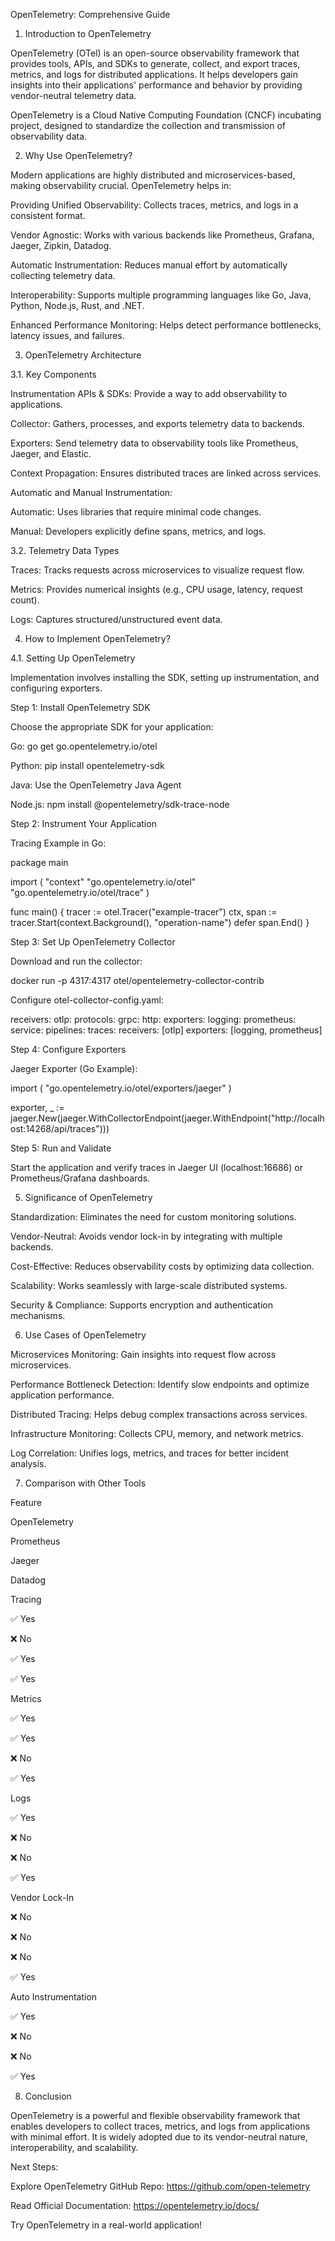 OpenTelemetry: Comprehensive Guide

1. Introduction to OpenTelemetry

OpenTelemetry (OTel) is an open-source observability framework that provides tools, APIs, and SDKs to generate, collect, and export traces, metrics, and logs for distributed applications. It helps developers gain insights into their applications' performance and behavior by providing vendor-neutral telemetry data.

OpenTelemetry is a Cloud Native Computing Foundation (CNCF) incubating project, designed to standardize the collection and transmission of observability data.

2. Why Use OpenTelemetry?

Modern applications are highly distributed and microservices-based, making observability crucial. OpenTelemetry helps in:

Providing Unified Observability: Collects traces, metrics, and logs in a consistent format.

Vendor Agnostic: Works with various backends like Prometheus, Grafana, Jaeger, Zipkin, Datadog.

Automatic Instrumentation: Reduces manual effort by automatically collecting telemetry data.

Interoperability: Supports multiple programming languages like Go, Java, Python, Node.js, Rust, and .NET.

Enhanced Performance Monitoring: Helps detect performance bottlenecks, latency issues, and failures.

3. OpenTelemetry Architecture

3.1. Key Components

Instrumentation APIs & SDKs: Provide a way to add observability to applications.

Collector: Gathers, processes, and exports telemetry data to backends.

Exporters: Send telemetry data to observability tools like Prometheus, Jaeger, and Elastic.

Context Propagation: Ensures distributed traces are linked across services.

Automatic and Manual Instrumentation:

Automatic: Uses libraries that require minimal code changes.

Manual: Developers explicitly define spans, metrics, and logs.

3.2. Telemetry Data Types

Traces: Tracks requests across microservices to visualize request flow.

Metrics: Provides numerical insights (e.g., CPU usage, latency, request count).

Logs: Captures structured/unstructured event data.

4. How to Implement OpenTelemetry?

4.1. Setting Up OpenTelemetry

Implementation involves installing the SDK, setting up instrumentation, and configuring exporters.

Step 1: Install OpenTelemetry SDK

Choose the appropriate SDK for your application:

Go: go get go.opentelemetry.io/otel

Python: pip install opentelemetry-sdk

Java: Use the OpenTelemetry Java Agent

Node.js: npm install @opentelemetry/sdk-trace-node

Step 2: Instrument Your Application

Tracing Example in Go:

package main

import (
    "context"
    "go.opentelemetry.io/otel"
    "go.opentelemetry.io/otel/trace"
)

func main() {
    tracer := otel.Tracer("example-tracer")
    ctx, span := tracer.Start(context.Background(), "operation-name")
    defer span.End()
}

Step 3: Set Up OpenTelemetry Collector

Download and run the collector:

docker run -p 4317:4317 otel/opentelemetry-collector-contrib

Configure otel-collector-config.yaml:

receivers:
  otlp:
    protocols:
      grpc:
      http:
exporters:
  logging:
  prometheus:
service:
  pipelines:
    traces:
      receivers: [otlp]
      exporters: [logging, prometheus]

Step 4: Configure Exporters

Jaeger Exporter (Go Example):

import (
    "go.opentelemetry.io/otel/exporters/jaeger"
)

exporter, _ := jaeger.New(jaeger.WithCollectorEndpoint(jaeger.WithEndpoint("http://localhost:14268/api/traces")))

Step 5: Run and Validate

Start the application and verify traces in Jaeger UI (localhost:16686) or Prometheus/Grafana dashboards.

5. Significance of OpenTelemetry

Standardization: Eliminates the need for custom monitoring solutions.

Vendor-Neutral: Avoids vendor lock-in by integrating with multiple backends.

Cost-Effective: Reduces observability costs by optimizing data collection.

Scalability: Works seamlessly with large-scale distributed systems.

Security & Compliance: Supports encryption and authentication mechanisms.

6. Use Cases of OpenTelemetry

Microservices Monitoring: Gain insights into request flow across microservices.

Performance Bottleneck Detection: Identify slow endpoints and optimize application performance.

Distributed Tracing: Helps debug complex transactions across services.

Infrastructure Monitoring: Collects CPU, memory, and network metrics.

Log Correlation: Unifies logs, metrics, and traces for better incident analysis.

7. Comparison with Other Tools

Feature

OpenTelemetry

Prometheus

Jaeger

Datadog

Tracing

✅ Yes

❌ No

✅ Yes

✅ Yes

Metrics

✅ Yes

✅ Yes

❌ No

✅ Yes

Logs

✅ Yes

❌ No

❌ No

✅ Yes

Vendor Lock-In

❌ No

❌ No

❌ No

✅ Yes

Auto Instrumentation

✅ Yes

❌ No

❌ No

✅ Yes

8. Conclusion

OpenTelemetry is a powerful and flexible observability framework that enables developers to collect traces, metrics, and logs from applications with minimal effort. It is widely adopted due to its vendor-neutral nature, interoperability, and scalability.

Next Steps:

Explore OpenTelemetry GitHub Repo: https://github.com/open-telemetry

Read Official Documentation: https://opentelemetry.io/docs/

Try OpenTelemetry in a real-world application!
